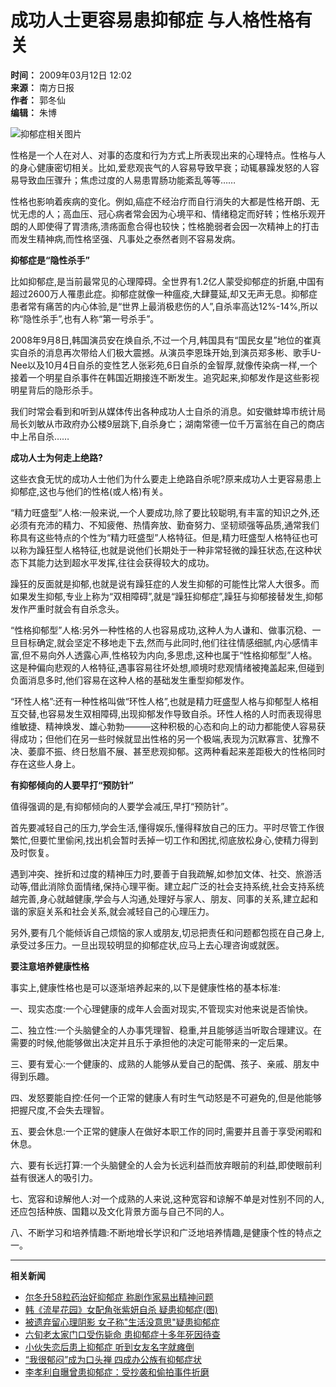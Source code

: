 # 成功人士更容易患抑郁症 与人格性格有关

**时间：** 2009年03月12日 12:02  
**来源：** 南方日报  
**作者：** 郭冬仙  
**编辑：** 朱博  

![抑郁症相关图片](http://i2.chinanews.com/zwimg/01.jpg)

性格是一个人在对人、对事的态度和行为方式上所表现出来的心理特点。性格与人的身心健康密切相关。比如,爱悲观丧气的人容易导致早衰；动辄暴躁发怒的人容易导致血压骤升；焦虑过度的人易患胃肠功能紊乱等等……

性格也影响着疾病的变化。例如,癌症不经治疗而自行消失的大都是性格开朗、无忧无虑的人；高血压、冠心病者常会因为心境平和、情绪稳定而好转；性格乐观开朗的人即使得了胃溃疡,溃疡面愈合得也较快；性格脆弱者会因一次精神上的打击而发生精神病,而性格坚强、凡事处之泰然者则不容易发病。

**抑郁症是“隐性杀手”**

比如抑郁症,是当前最常见的心理障碍。全世界有1.2亿人蒙受抑郁症的折磨,中国有超过2600万人罹患此症。抑郁症就像一种瘟疫,大肆蔓延,却又无声无息。抑郁症患者常有痛苦的内心体验,是“世界上最消极悲伤的人”,自杀率高达12%-14%,所以称“隐性杀手”,也有人称“第一号杀手”。

2008年9月8日,韩国演员安在焕自杀,不过一个月,韩国具有“国民女星”地位的崔真实自杀的消息再次带给人们极大震撼。从演员李恩珠开始,到演员郑多彬、歌手U-Nee以及10月4日自杀的变性艺人张彩苑,6日自杀的金智厚,就像传染病一样,一个接着一个明星自杀事件在韩国近期接连不断发生。追究起来,抑郁发作是这些影视明星背后的隐形杀手。

我们时常会看到和听到从媒体传出各种成功人士自杀的消息。如安徽蚌埠市统计局局长刘敏从市政府办公楼9层跳下,自杀身亡；湖南常德一位千万富翁在自己的商店中上吊自杀……

**成功人士为何走上绝路?**

这些衣食无忧的成功人士他们为什么要走上绝路自杀呢?原来成功人士更容易患上抑郁症,这也与他们的性格(或人格)有关。

“精力旺盛型”人格:一般来说,一个人要成功,除了要比较聪明,有丰富的知识之外,还必须有充沛的精力、不知疲倦、热情奔放、勤奋努力、坚韧顽强等品质,通常我们称具有这些特点的个性为“精力旺盛型”人格特征。但是,精力旺盛型人格特征也可以称为躁狂型人格特征,也就是说他们长期处于一种非常轻微的躁狂状态,在这种状态下其能力达到超水平发挥,往往会获得较大的成功。

躁狂的反面就是抑郁,也就是说有躁狂症的人发生抑郁的可能性比常人大很多。而如果发生抑郁,专业上称为“双相障碍”,就是“躁狂抑郁症”,躁狂与抑郁接替发生,抑郁发作严重时就会有自杀念头。

“性格抑郁型”人格:另外一种性格的人也容易成功,这种人为人谦和、做事沉稳、一旦目标确定,就会坚定不移地走下去,然而与此同时,他们往往情感细腻,内心感情丰富,但不易向外人透露心声,性格较为内向,多思虑,这种也属于“性格抑郁型”人格。这是种偏向悲观的人格特征,遇事容易往坏处想,顺境时悲观情绪被掩盖起来,但碰到负面消息多时,他们容易在这种人格的基础发生重型抑郁发作。

“环性人格”:还有一种性格叫做“环性人格”,也就是精力旺盛型人格与抑郁型人格相互交替,也容易发生双相障碍,出现抑郁发作导致自杀。环性人格的人时而表现得思维敏捷、精神焕发、雄心勃勃———这种积极的心态和向上的动力都能使人容易获得成功；但他们在另一些时候就显出性格的另一个极端,表现为沉默寡言、犹豫不决、萎靡不振、终日愁眉不展、甚至悲观抑郁。这两种看起来差距极大的性格同时存在这些人身上。

**有抑郁倾向的人要早打“预防针”**

值得强调的是,有抑郁倾向的人要学会减压,早打“预防针”。

首先要减轻自己的压力,学会生活,懂得娱乐,懂得释放自己的压力。平时尽管工作很繁忙,但要忙里偷闲,找出机会暂时丢掉一切工作和困扰,彻底放松身心,使精力得到及时恢复。

遇到冲突、挫折和过度的精神压力时,要善于自我疏解,如参加文体、社交、旅游活动等,借此消除负面情绪,保持心理平衡。建立起广泛的社会支持系统,社会支持系统越完善,身心就越健康,学会与人沟通,处理好与家人、朋友、同事的关系,建立起和谐的家庭关系和社会关系,就会减轻自己的心理压力。

另外,要有几个能倾诉自己烦恼的家人或朋友,切忌把责任和问题都包揽在自己身上,承受过多压力。一旦出现较明显的抑郁症状,应马上去心理咨询或就医。

**要注意培养健康性格**

事实上,健康性格也是可以逐渐培养起来的,以下是健康性格的基本标准:

一、现实态度:一个心理健康的成年人会面对现实,不管现实对他来说是否愉快。

二、独立性:一个头脑健全的人办事凭理智、稳重,并且能够适当听取合理建议。在需要的时候,他能够做出决定并且乐于承担他的决定可能带来的一定后果。

三、要有爱心:一个健康的、成熟的人能够从爱自己的配偶、孩子、亲戚、朋友中得到乐趣。

四、发怒要能自控:任何一个正常的健康人有时生气动怒是不可避免的,但是他能够把握尺度,不会失去理智。

五、要会休息:一个正常的健康人在做好本职工作的同时,需要并且善于享受闲暇和休息。

六、要有长远打算:一个头脑健全的人会为长远利益而放弃眼前的利益,即使眼前利益有很迷人的吸引力。

七、宽容和谅解他人:对一个成熟的人来说,这种宽容和谅解不单是对性别不同的人,还应包括种族、国籍以及文化背景方面与自己不同的人。

八、不断学习和培养情趣:不断地增长学识和广泛地培养情趣,是健康个性的特点之一。

--- 

**相关新闻**

- [尔冬升58粒药治好抑郁症 称剧作家易出精神问题](http://www.chinanews.com.cn/yl/yrfc/news/2009/03-09/1594279.shtml)
- [韩《流星花园》女配角张紫妍自杀 疑患抑郁症(图)](http://www.chinanews.com.cn/yl/yrfc/news/2009/03-09/1593154.shtml)
- [被遗弃留心理阴影 女子称"生活没意思"疑患抑郁症](http://www.chinanews.com.cn/jk/xljk/news/2009/03-04/1587895.shtml)
- [六旬老太家门口受伤毙命 患抑郁症十多年死因待查](http://www.chinanews.com.cn/jk/ysbb/news/2009/02-13/1562548.shtml)
- [小伙失恋后患上抑郁症 听到女友名字就瘫倒](http://www.chinanews.com.cn/life/news/2009/02-12/1559738.shtml)
- [“我很郁闷”成为口头禅 四成办公族有抑郁症状](http://www.chinanews.com.cn/jk/kong/news/2009/01-22/1538441.shtml)
- [李孝利自曝曾患抑郁症：受抄袭和偷拍事件折磨](http://www.chinanews.com.cn/yl/ytcf/news/2009/01-20/1535614.shtml)